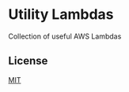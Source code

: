 # Utility Lambdas

Collection of useful AWS Lambdas

## License

[MIT](https://choosealicense.com/licenses/mit/)
